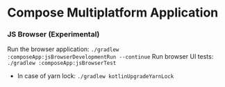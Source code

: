 # Compose Multiplatform Application

### JS Browser (Experimental)
Run the browser application: `./gradlew :composeApp:jsBrowserDevelopmentRun --continue`
Run browser UI tests: `./gradlew :composeApp:jsBrowserTest`

- In case of yarn lock: `./gradlew kotlinUpgradeYarnLock`